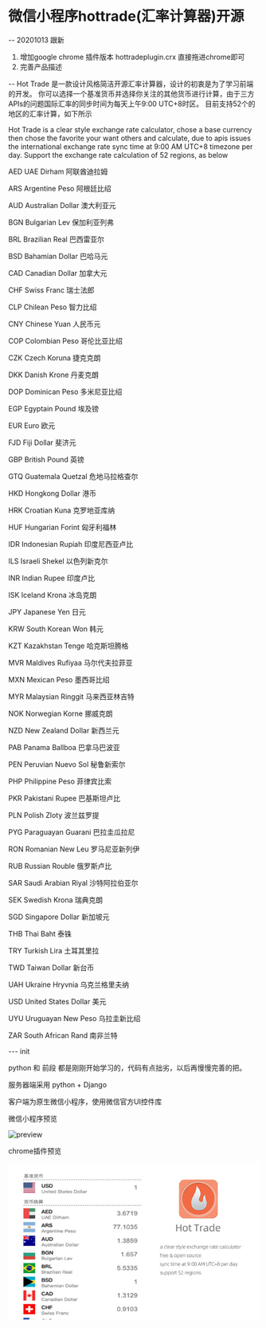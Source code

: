 # 微信小程序hottrade(汇率计算器)开源

-- 20201013 跟新
1. 增加google chrome 插件版本 hottradeplugin.crx 直接拖进chrome即可
2. 完善产品描述

--
Hot Trade 是一款设计风格简洁开源汇率计算器，设计的初衷是为了学习前端的开发。
你可以选择一个基准货币并选择你关注的其他货币进行计算，由于三方APIs的问题国际汇率的同步时间为每天上午9:00 UTC+8时区。
目前支持52个的地区的汇率计算，如下所示

Hot Trade is a clear style exchange rate calculator, chose a base currency then chose the favorite your want others and calculate, due to apis issues the international exchange rate sync time at 9:00 AM UTC+8 timezone per day.
Support the exchange rate calculation of 52 regions, as below

AED	UAE Dirham	阿联酋迪拉姆

ARS	Argentine Peso	阿根廷比绍

AUD	Australian Dollar	澳大利亚元

BGN	Bulgarian Lev	保加利亚列弗

BRL	Brazilian Real	巴西雷亚尔

BSD	Bahamian Dollar	巴哈马元

CAD	Canadian Dollar	加拿大元

CHF	Swiss Franc	瑞士法郎

CLP	Chilean Peso	智力比绍

CNY	Chinese Yuan	人民币元

COP	Colombian Peso	哥伦比亚比绍

CZK	Czech Koruna	捷克克朗

DKK	Danish Krone	丹麦克朗

DOP	Dominican Peso	多米尼亚比绍

EGP	Egyptain Pound	埃及镑

EUR	Euro	欧元

FJD	Fiji Dollar	斐济元

GBP	British Pound	英镑

GTQ	Guatemala Quetzal	危地马拉格查尔

HKD	Hongkong Dollar	港币

HRK	Croatian Kuna	克罗地亚库纳

HUF	Hungarian Forint	匈牙利福林

IDR	Indonesian Rupiah	印度尼西亚卢比

ILS	Israeli Shekel	以色列新克尔

INR	Indian Rupee	印度卢比

ISK	Iceland Krona	冰岛克朗

JPY	Japanese Yen	日元

KRW	South Korean Won	韩元

KZT	Kazakhstan Tenge	哈克斯坦腾格

MVR	Maldives Rufiyaa	马尔代夫拉菲亚

MXN	Mexican Peso	墨西哥比绍

MYR	Malaysian Ringgit	马来西亚林吉特

NOK	Norwegian Korne	挪威克朗

NZD	New Zealand Dollar	新西兰元

PAB	Panama Ballboa	巴拿马巴波亚

PEN	Peruvian Nuevo Sol	秘鲁新索尔

PHP	Philippine Peso	菲律宾比索

PKR	Pakistani Rupee	巴基斯坦卢比

PLN	Polish Zloty	波兰兹罗提

PYG	Paraguayan Guarani	巴拉圭瓜拉尼

RON	Romanian New Leu	罗马尼亚新列伊

RUB	Russian Rouble	俄罗斯卢比

SAR	Saudi Arabian Riyal	沙特阿拉伯亚尔

SEK	Swedish Krona	瑞典克朗

SGD	Singapore Dollar	新加坡元

THB	Thai Baht	泰铢

TRY	Turkish Lira	土耳其里拉

TWD	Taiwan Dollar	新台币

UAH	Ukraine Hryvnia	乌克兰格里夫纳

USD	United States Dollar	美元

UYU	Uruguayan New Peso	乌拉圭新比绍

ZAR	South African Rand	南非兰特

--- init

python 和 前段 都是刚刚开始学习的，代码有点拙劣，以后再慢慢完善的把。

服务器端采用 python + Django

客户端为原生微信小程序，使用微信官方UI控件库

微信小程序预览

![preview](wechat.png)

chrome插件预览

![chrome](chrome.jpg)

